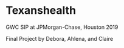 # Texanshealth
GWC SIP at JPMorgan-Chase, Houston 2019

Final Project by Debora, Ahlena, and Claire
